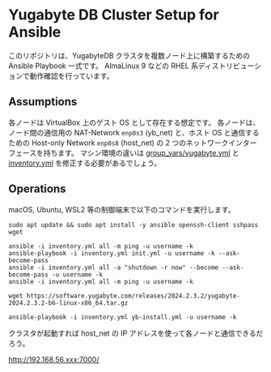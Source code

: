 # Yugabyte DB Cluster Setup for Ansible

このリポジトリは、YugabyteDB クラスタを複数ノード上に構築するための Ansible Playbook 一式です。
AlmaLinux 9 などの RHEL 系ディストリビューションで動作確認を行っています。

## Assumptions

各ノードは VirtualBox 上のゲスト OS として存在する想定です。
各ノードは、ノード間の通信用の NAT-Network `enp0s3` (yb_net) と、ホスト OS と通信するための
Host-only Network `enp0s8` (host_net) の 2 つのネットワークインターフェースを持ちます。
マシン環境の違いは [group_vars/yugabyte.yml](group_vars/yugabyte.yml) と [inventory.yml](inventory.yml)
を修正する必要があるでしょう。

## Operations

macOS, Ubuntu, WSL2 等の制御端末で以下のコマンドを実行します。

```shell
sudo apt update && sudo apt install -y ansible openssh-client sshpass wget

ansible -i inventory.yml all -m ping -u username -k
ansible-playbook -i inventory.yml init.yml -u username -k --ask-become-pass
ansible -i inventory.yml all -a "shutdown -r now" --become --ask-become-pass -u username -k
ansible -i inventory.yml all -m ping -u username -k

wget https://software.yugabyte.com/releases/2024.2.3.2/yugabyte-2024.2.3.2-b6-linux-x86_64.tar.gz

ansible-playbook -i inventory.yml yb-install.yml -u username -k
```

クラスタが起動すれば host_net の IP アドレスを使って各ノードと通信できるだろう。

http://192.168.56.xxx:7000/
